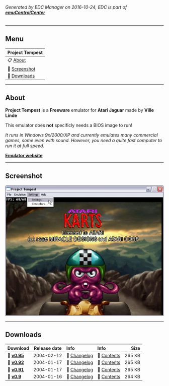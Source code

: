 ###### Generated by EDC Manager on 2016-10-24, EDC is part of [**emuControlCenter**](https://github.com/PhoenixInteractiveNL/emuControlCenter/wiki)
***
## Menu
| **Project Tempest** |
|:---------|
| :clipboard: [About](#about) |
| :sunrise: [Screenshot](#screenshot) |
| :floppy_disk: [Downloads](#downloads) |
***
## About
**Project Tempest** is a **Freeware** emulator for **Atari Jaguar** made by **Ville Linde**

This emulator does **not** specificly needs a BIOS image to run!

_It runs in Windows 9x/2000/XP and currently emulates many commercial games, some even with sound. However, you need a quite fast computer to run it at full speed._

[**Emulator website**](http://pt.emuunlim.com/)
***
## Screenshot
![](https://raw.githubusercontent.com/PhoenixInteractiveNL/edc-masterhook/master/downloadhooks/projecttempest/projecttempest_screen.jpg)
***
## Downloads
| Download | Release date  | Info       | Info       | Size       |
|:---------|:-------------:|:-----------|:-----------|-----------:|
| :floppy_disk: [**v0.95**](https://github.com/PhoenixInteractiveNL/edc-repo0001/raw/master/projecttempest/0.95.7z) | 2004-02-12 | :page_facing_up: [Changelog](https://github.com/PhoenixInteractiveNL/edc-repo0001/blob/master/projecttempest/0.95_changelog.txt) | :mag_right: [Contents](https://github.com/PhoenixInteractiveNL/edc-repo0001/blob/master/projecttempest/0.95_contents.txt) | 265 KB |
| :floppy_disk: [**v0.92**](https://github.com/PhoenixInteractiveNL/edc-repo0001/raw/master/projecttempest/0.92.7z) | 2004-01-17 | :page_facing_up: [Changelog](https://github.com/PhoenixInteractiveNL/edc-repo0001/blob/master/projecttempest/0.92_changelog.txt) | :mag_right: [Contents](https://github.com/PhoenixInteractiveNL/edc-repo0001/blob/master/projecttempest/0.92_contents.txt) | 265 KB |
| :floppy_disk: [**v0.91**](https://github.com/PhoenixInteractiveNL/edc-repo0001/raw/master/projecttempest/0.91.7z) | 2004-01-17 | :page_facing_up: [Changelog](https://github.com/PhoenixInteractiveNL/edc-repo0001/blob/master/projecttempest/0.91_changelog.txt) | :mag_right: [Contents](https://github.com/PhoenixInteractiveNL/edc-repo0001/blob/master/projecttempest/0.91_contents.txt) | 265 KB |
| :floppy_disk: [**v0.9**](https://github.com/PhoenixInteractiveNL/edc-repo0001/raw/master/projecttempest/0.9.7z) | 2004-01-16 | :page_facing_up: [Changelog](https://github.com/PhoenixInteractiveNL/edc-repo0001/blob/master/projecttempest/0.9_changelog.txt) | :mag_right: [Contents](https://github.com/PhoenixInteractiveNL/edc-repo0001/blob/master/projecttempest/0.9_contents.txt) | 264 KB |
